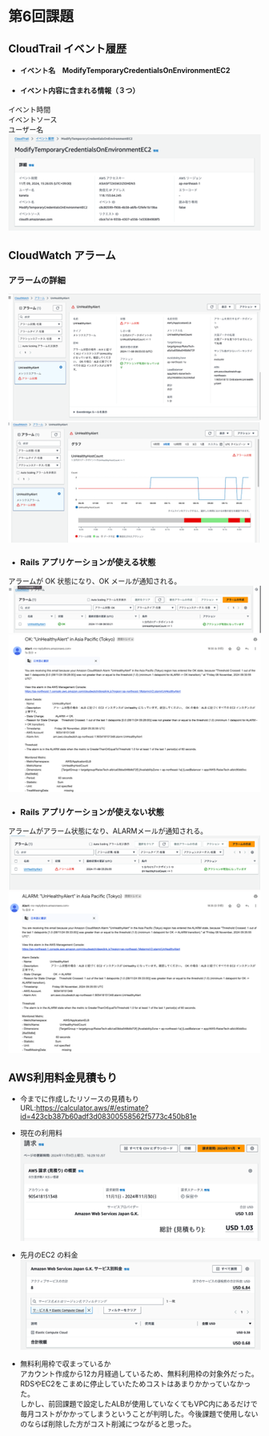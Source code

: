 # 第6回課題
## CloudTrail イベント履歴
- #### イベント名　ModifyTemporaryCredentialsOnEnvironmentEC2 
- #### イベント内容に含まれる情報（３つ）  
イベント時間  
イベントソース  
ユーザー名  
![イベント履歴](lecture06-img/event-history.png) 

## CloudWatch アラーム  
### アラームの詳細  
![アラーム設定画面](lecture06-img/alarm-details.png)  
![アラームグラフ](lecture06-img/alarm-graph.png)  

- ### Rails アプリケーションが使える状態  
アラームが OK 状態になり、OK メールが通知される。  
![アラームOK](lecture06-img/ok-state.png)  
  ![アラームOKメール](lecture06-img/ok-email.png)  
- ### Rails アプリケーションが使えない状態    
アラームがアラーム状態になり、ALARMメールが通知される。  
![アラーム](lecture06-img/alarm-state.png)  
![アラームメール](lecture06-img/alarm-email.png)  

## AWS利用料金見積もり
- 今までに作成したリソースの見積もり  
URL:https://calculator.aws/#/estimate?id=423cb387b60adf3d08300558562f5773c450b81e

- 現在の利用料  
![現在までの見積もり](lecture06-img/current-estimate.png)  
- 先月のEC2 の料金  
![先月のEC2 の料金](lecture06-img/ec2-cost-last-month.png)  
- 無料利用枠で収まっているか  
アカウント作成から12カ月経過しているため、無料利用枠の対象外だった。  
RDSやEC2をこまめに停止していたためコストはあまりかかっていなかった。  
しかし、前回課題で設定したALBが使用していなくてもVPC内にあるだけで毎月コストがかかってしまうということが判明した。今後課題で使用しないのならば削除した方がコスト削減につながると思った。